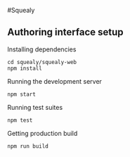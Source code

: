 #Squealy

## Authoring interface setup

Installing dependencies
```
cd squealy/squealy-web
npm install
```

Running the development server
```
npm start
```

Running test suites
```
npm test
```

Getting production build
```
npm run build
```
